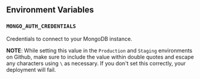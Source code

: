 ## Environment Variables

### `MONGO_AUTH_CREDENTIALS`

Credentials to connect to your MongoDB instance.

**NOTE**: While setting this value in the `Production` and `Staging` environments on Github, make sure to include the value within double quotes and escape any characters using `\` as necessary. If you don't set this correctly, your deployment will fail.
